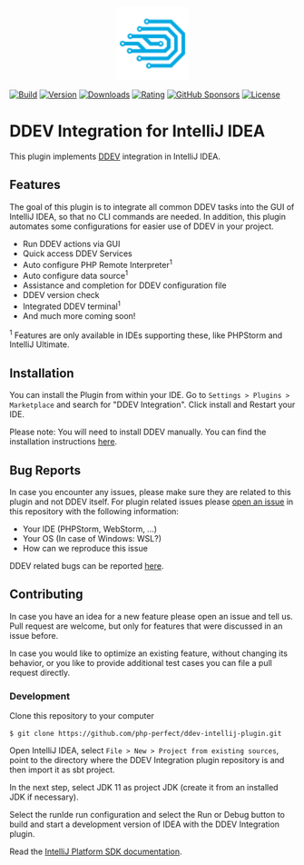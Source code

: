 <p align="center">
    <img alt="The DDEV Integration Logo" height="128" src="./src/main/resources/META-INF/pluginIcon.svg" title="DDEV Integration Logo" width="128"/>
</p>

[![Build](https://img.shields.io/github/workflow/status/php-perfect/ddev-intellij-plugin/Java%20CI%20with%20Gradle/main "Build")](https://github.com/php-perfect/ddev-intellij-plugin/actions/workflows/gradle.yml)
[![Version](https://img.shields.io/jetbrains/plugin/v/18813)](https://plugins.jetbrains.com/plugin/18813-ddev-integration)
[![Downloads](https://img.shields.io/jetbrains/plugin/d/18813)](https://plugins.jetbrains.com/plugin/18813-ddev-integration)
[![Rating](https://img.shields.io/jetbrains/plugin/r/rating/18813)](https://plugins.jetbrains.com/plugin/18813-ddev-integration/reviews)
[![GitHub Sponsors](https://img.shields.io/github/sponsors/nico-loeber?label=Sponsors&logo=Github "Sponsors")](https://github.com/sponsors/nico-loeber?frequency=recurring&sponsor=nico-loeber)
[![License](https://img.shields.io/badge/License-BSD_3--Clause-blue.svg "BSD 3")](https://opensource.org/licenses/BSD-3-Clause)

# DDEV Integration for IntelliJ IDEA

This plugin implements [DDEV](https://github.com/drud/ddev) integration in IntelliJ IDEA.

## Features

The goal of this plugin is to integrate all common DDEV tasks into the GUI of IntelliJ IDEA, so that no CLI commands are
needed. In addition, this plugin automates some configurations for easier use of DDEV in your project.

* Run DDEV actions via GUI
* Quick access DDEV Services
* Auto configure PHP Remote Interpreter<sup>1</sup>
* Auto configure data source<sup>1</sup>
* Assistance and completion for DDEV configuration file
* DDEV version check
* Integrated DDEV terminal<sup>1</sup>
* And much more coming soon!

<sup>1</sup> Features are only available in IDEs supporting these, like PHPStorm and IntelliJ Ultimate.

## Installation

You can install the Plugin from within your IDE. Go to `Settings > Plugins > Marketplace` and search for "DDEV
Integration". Click install and Restart your IDE.

Please note: You will need to install DDEV manually. You can find the installation
instructions [here](https://ddev.readthedocs.io/en/stable/).

## Bug Reports

In case you encounter any issues, please make sure they are related to this plugin and not DDEV itself. For plugin
related issues please [open an issue](https://github.com/php-perfect/ddev-intellij-plugin/issues/new) in this repository
with the following information:

* Your IDE (PHPStorm, WebStorm, ...)
* Your OS (In case of Windows: WSL?)
* How can we reproduce this issue

DDEV related bugs can be reported [here](https://github.com/drud/ddev/issues).

## Contributing

In case you have an idea for a new feature please open an issue and tell us. Pull request are welcome, but only for
features that were discussed in an issue before.

In case you would like to optimize an existing feature, without changing its behavior, or you like to provide additional
test cases you can file a pull request directly.

### Development

Clone this repository to your computer

```
$ git clone https://github.com/php-perfect/ddev-intellij-plugin.git
```

Open IntelliJ IDEA, select `File > New > Project from existing sources`, point to the directory where the DDEV
Integration plugin repository is and then import it as sbt project.

In the next step, select JDK 11 as project JDK (create it from an installed JDK if necessary).

Select the runIde run configuration and select the Run or Debug button to build and start a development version of IDEA
with the DDEV Integration plugin.

Read the [IntelliJ Platform SDK documentation](https://plugins.jetbrains.com/docs/intellij/welcome.html).
